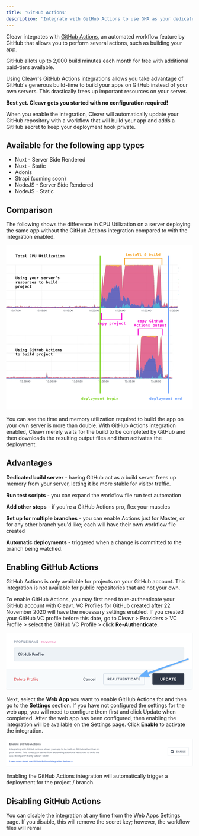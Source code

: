 ```yaml
---
title: 'GitHub Actions'
description: 'Integrate with GitHub Actions to use GHA as your dedicated build server.'
---
```


Cleavr integrates with [GitHub Actions](https://github.com/features/actions), an automated workflow feature by GitHub that allows 
you to perform several actions, such as building your app. 

<base-info>
GitHub allots up to 2,000 build minutes each month for free with additional paid-tiers available. 
</base-info>

Using Cleavr's GitHub Actions integrations allows you take advantage of GitHub's generous build-time to build your apps on GitHub 
instead of your own servers. This drastically frees up important resources on your server. 

**Best yet. Cleavr gets you started with no configuration required!**

When you enable the integration, Cleavr will automatically update your GitHub repository with a workflow that will build 
your app and adds a GitHub secret to keep your deployment hook private. 

## Available for the following app types
- Nuxt - Server Side Rendered
- Nuxt - Static
- Adonis
- Strapi (coming soon) 
- NodeJS - Server Side Rendered
- NodeJS - Static

## Comparison
The following shows the difference in CPU Utilization on a server deploying the same app without the GitHub Actions integration 
compared to with the integration enabled. 

<img src="/assets/images/deploy-compare.png" alt="comparison chart" />

You can see the time and memory utilization required to build the app on your own server is more than double. With GitHub 
Actions integration enabled, Cleavr merely waits for the build to be completed by GitHub and then downloads the resulting 
output files and then activates the deployment. 

## Advantages

**Dedicated build server** - having GitHub act as a build server frees up memory from your server, letting it be more 
stable for visitor traffic. 

**Run test scripts** - you can expand the workflow file run test automation 

**Add other steps** - if you're a GitHub Actions pro, flex your muscles

**Set up for multiple branches** - you can enable Actions just for Master, or for any other branch you'd like; 
each will have their own workflow file created

**Automatic deployments** - triggered when a change is committed to the branch being watched. 

## Enabling GitHub Actions

<base-info>
GitHub Actions is only available for projects on your GitHub account. This integration is not available for public repositories 
that are not your own. 
</base-info>

To enable GitHub Actions, you may first need to re-authenticate your GitHub account with Cleavr. VC Profiles for GitHub 
created after 22 November 2020 will have the necessary settings enabled. If you created your GitHub VC profile before this date, 
go to Cleavr > Providers > VC Profile > select the GitHub VC Profile > click **Re-Authenticate**.  

![activate github integration](../../assets/images/mceclip0.png)

Next, select the **Web App** you want to enable GitHub Actions for and then go to the **Settings** section. If you have 
not configured the settings for the web app, you will need to configure them first and click Update when completed. After 
the web app has been configured, then enabling the integration will be available on the Settings page. Click **Enable** to activate the integration. 

![activate github integration](../../assets/images/mceclip1.png)


<base-alert>
Enabling the GitHub Actions integration will automatically trigger a deployment for the project / branch. 
</base-alert>

## Disabling GitHub Actions
You can disable the integration at any time from the Web Apps Settings page. If you disable, this will remove the secret key; 
however, the workflow files will remai
